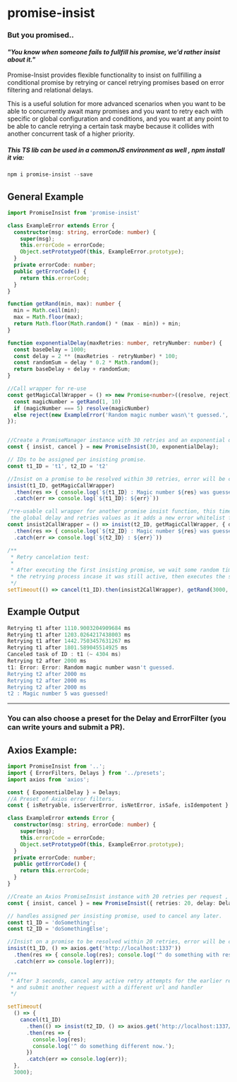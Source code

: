 # promise-insist
###  But you promised..
#### _"You know when someone fails to fullfill his promise, we'd rather insist about it."_



Promise-Insist provides flexible functionality to insist on fullfilling a conditional promise by retrying or cancel retrying promises based on error filtering and relational delays.

This is a useful solution for more advanced scenarios when you want to be able to concurrently await many promises and you want to retry each with specific or global configuration and conditions, and you want at any point to be able to cancle retrying a certain task maybe because it collides with another concurrent task of a higher priority.

##### This TS lib can be used in a commonJS environment as well , npm install it via:
```powershell
npm i promise-insist --save
```
## General Example
```typescript
import PromiseInsist from 'promise-insist'

class ExampleError extends Error {
  constructor(msg: string, errorCode: number) {
    super(msg);
    this.errorCode = errorCode;
    Object.setPrototypeOf(this, ExampleError.prototype);
  }
  private errorCode: number;
  public getErrorCode() {
    return this.errorCode;
  }
}

function getRand(min, max): number {
  min = Math.ceil(min);
  max = Math.floor(max);
  return Math.floor(Math.random() * (max - min)) + min;
}

function exponentialDelay(maxRetries: number, retryNumber: number) {
  const baseDelay = 1000;
  const delay = 2 ** (maxRetries - retryNumber) * 100;
  const randomSum = delay * 0.2 * Math.random();
  return baseDelay + delay + randomSum;
}

//Call wrapper for re-use
const getMagicCallWrapper = () => new Promise<number>((resolve, reject) => {
  const magicNumber = getRand(1, 10)
  if (magicNumber === 5) resolve(magicNumber)
  else reject(new ExampleError('Random magic number wasn\'t guessed.', 550))
});


//Create a PromiseManager instance with 30 retries and an exponential delay
const { insist, cancel } = new PromiseInsist(30, exponentialDelay);

// IDs to be assigned per insisting promise.
const t1_ID = 't1', t2_ID = 't2'

//Insist on a promise to be resolved within 30 retries, error will be caught if it still fails after that..
insist(t1_ID, getMagicCallWrapper)
  .then(res => { console.log(`${t1_ID} : Magic number ${res} was guessed!`) })
  .catch(err => console.log(`${t1_ID}: ${err}`))

/*re-usable call wrapper for another promise insist function, this time it overrides
 the global delay and retries values as it adds a new error whitelist filter*/
const insist2CallWrapper = () => insist(t2_ID, getMagicCallWrapper, { delay: 2000, retries: 10, errorWhitelist: (err: ExampleError) => err.getErrorCode() === 550 })
  .then(res => { console.log(`${t2_ID} : Magic number ${res} was guessed!`) })
  .catch(err => console.log(`${t2_ID} : ${err}`))

/**
 * Retry cancelation test:
 * 
 * After executing the first insisting promise, we wait some random time then cancel
 * the retrying process incase it was still active, then executes the second insisting promise.
 */
setTimeout(() => cancel(t1_ID).then(insist2CallWrapper), getRand(3000, 6000))

```
## Example Output

```powershell
Retrying t1 after 1110.9003204909684 ms
Retrying t1 after 1203.0264217438003 ms
Retrying t1 after 1442.7503457631267 ms
Retrying t1 after 1801.589045514925 ms
Canceled task of ID : t1 (~ 4304 ms)
Retrying t2 after 2000 ms
t1: Error: Error: Random magic number wasn't guessed.
Retrying t2 after 2000 ms
Retrying t2 after 2000 ms
Retrying t2 after 2000 ms
t2 : Magic number 5 was guessed!
```
___
### You can also choose a preset for the **Delay** and **ErrorFilter** (you can write yours and submit a PR).
## Axios Example:
```typescript
import PromiseInsist from '..';
import { ErrorFilters, Delays } from '../presets';
import axios from 'axios';

const { ExponentialDelay } = Delays;
//A Preset of Axios error filters.
const { isRetryable, isServerError, isNetError, isSafe, isIdempotent } = ErrorFilters.AxiosErrorFilters;

class ExampleError extends Error {
  constructor(msg: string, errorCode: number) {
    super(msg);
    this.errorCode = errorCode;
    Object.setPrototypeOf(this, ExampleError.prototype);
  }
  private errorCode: number;
  public getErrorCode() {
    return this.errorCode;
  }
}

//Create an Axios PromiseInsist instance with 20 retries per request , exponential delay and only retry if error is a server error.
const { insist, cancel } = new PromiseInsist({ retries: 20, delay: Delays.ExponentialDelay(), errorFilter: isRetryable });

// handles assigned per insisting promise, used to cancel any later.
const t1_ID = 'doSomething';
const t2_ID = 'doSomethingElse';

//Insist on a promise to be resolved within 20 retries, error will be caught if it still fails after that..
insist(t1_ID, () => axios.get('http://localhost:1337'))
  .then(res => { console.log(res); console.log('^ do something with response.'); })
  .catch(err => console.log(err));

/**
 * After 3 seconds, cancel any active retry attempts for the earlier request
 * and submit another request with a different url and handler
 */

setTimeout(
  () => {
    cancel(t1_ID)
      .then(() => insist(t2_ID, () => axios.get('http://localhost:1337/important')))
      .then(res => {
        console.log(res);
        console.log('^ do something different now.');
      })
      .catch(err => console.log(err));
  },
  3000);

```


